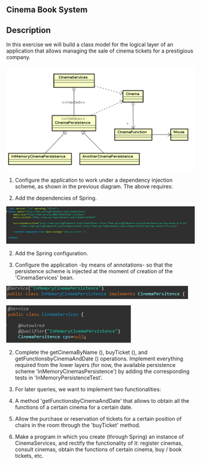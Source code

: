 ## Cinema Book System

## Description

In this exercise we will build a class model for the logical layer of an application that allows managing the sale of cinema tickets for a prestigious company.

![Modelo](img/CinemaClassDiagram.png)

1. Configure the application to work under a dependency injection scheme, as shown in the previous diagram. The above requires:

1. Add the dependencies of Spring.

![xml](img/xml.png)

2. Add the Spring configuration.

3. Configure the application -by means of annotations- so that the persistence scheme is injected at the moment of creation of the 'CinemaServices' bean.

![memory](img/memory.png)

![cinema](img/cinema.png)

2. Complete the getCinemaByName (), buyTicket (), and getFunctionsbyCinemaAndDate () operations. Implement everything required from the lower layers (for now, the available persistence scheme 'InMemoryCinemasPersistence') by adding the corresponding tests in 'InMemoryPersistenceTest'.

3. For later queries, we want to implement two functionalities:
1. A method 'getFunctionsbyCinemaAndDate' that allows to obtain all the functions of a certain cinema for a certain date. 
2. Allow the purchase or reservation of tickets for a certain position of chairs in the room through the 'buyTicket' method.

 4. Make a program in which you create (through Spring) an instance of CinemaServices, and rectify the functionality of it: register cinemas, consult cinemas, obtain the functions of certain cinema, buy / book tickets, etc.